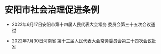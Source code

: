 # 安阳市社会治理促进条例

- 2022年6月17日安阳市第十四届人民代表大会常务
  委员会第三十五次会议通过

- 2022年7月30日河南省
  第十三届人民代表大会常务委员会第三十四次会议批准

<!-- INFO END -->
